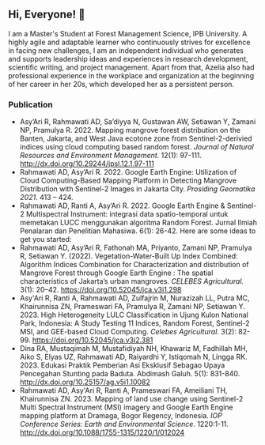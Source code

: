 
## Hi, Everyone! 👋 
I am a Master's Student at Forest Management Science, IPB University. A highly agile and adaptable learner who continuously strives for excellence in facing new challenges, I am an independent individual who generates and supports leadership ideas and experiences in research development, scientific writing, and project management. Apart from that, Azelia also had professional experience in the workplace and organization at the beginning of her career in her 20s, which developed her as a persistent person.

### Publication
* Asy’Ari R, Rahmawati AD, Sa’diyya N, Gustawan AW, Setiawan Y, Zamani NP, Pramulya R. 2022. Mapping mangrove forest distribution on the Banten, Jakarta, and West Java ecotone zone from Sentinel-2-derivied indices using cloud computing based random forest. _Journal of Natural Resources and Environment Management._ 12(1): 97-111. http://dx.doi.org/10.29244/jpsl.12.1.97-111 
* Rahmawati AD, Asy’Ari R. 2022. Google Earth Engine: Utilization of Cloud Computing-Based Mapping Platform in Detecting Mangrove Distribution with Sentinel-2 Images in Jakarta City. _Prosiding Geomatika 2021_. 413 – 424.
* Rahmawati AD, Ranti A, Asy’Ari R. 2022. Google Earth Engine & Sentinel-2 Multispectral Instrument: integrasi data spatio-temporal untuk memetakan LUCC menggunakan algoritma Random Forest. Jurnal Ilmiah Penalaran dan Penelitian Mahasiwa. 6(1): 26-42.
Here are some ideas to get you started:
* Rahmawati AD, Asy’Ari R, Fathonah MA, Priyanto, Zamani NP, Pramulya R, Setiawan Y. (2022). Vegetation-Water-Built Up Index Combined: Algorithm Indices Combination for Characterization and distribution of Mangrove Forest through Google Earth Engine : The spatial characteristics of Jakarta’s urban mangroves. _CELEBES Agricultural._ 3(1): 20–42. https://doi.org/10.52045/jca.v3i1.298
* Asy'Ari R, Ranti A, Rahmawati AD, Zulfajrin M, Nurazizah LL, Putra MC, Khairunnisa ZN, Prameswari FA, Pramulya R, Zamani NP, Setiawan Y. 2023. High Heterogeneity LULC Classification in Ujung Kulon National Park, Indonesia: A Study Testing 11 Indices, Random Forest, Sentinel-2 MSI, and GEE-based Cloud Computing. _Celebes Agricultural._ 3(2): 82-99. https://doi.org/10.52045/jca.v3i2.381
* Dina RA, Mustaqimah M, Mustafidiyah NH, Khawariz M, Fadhillah MH, Aiko S, Elyas UZ, Rahmawati AD, Raiyardhi Y, Istiqomah N, Lingga RK. 2023. Edukasi Praktik Pemberian Asi Eksklusif Sebagao Upaya Pencegahan Stunting pada Baduta. Abdimash Galuh. 5(1): 831-840. http://dx.doi.org/10.25157/ag.v5i1.10082
* Rahmawati AD, Asy'Ari R, Ranti A, Prameswari FA, Ameiliani TH, Khairunnisa ZN. 2023. Mapping of land use change using Sentinel-2 Multi Spectral
Instrument (MSI) imagery and Google Earth Engine mapping
platform at Dramaga, Bogor Regency, Indonesia. _IOP Conference Series: Earth and Environmental Science._ 1220:1-11. http://dx.doi.org/10.1088/1755-1315/1220/1/012024
